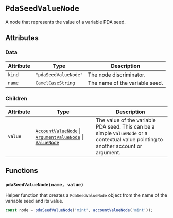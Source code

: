 # `PdaSeedValueNode`

A node that represents the value of a variable PDA seed.

## Attributes

### Data

| Attribute | Type                 | Description                    |
| --------- | -------------------- | ------------------------------ |
| `kind`    | `"pdaSeedValueNode"` | The node discriminator.        |
| `name`    | `CamelCaseString`    | The name of the variable seed. |

### Children

| Attribute | Type                                                                                                                                   | Description                                                                                                                         |
| --------- | -------------------------------------------------------------------------------------------------------------------------------------- | ----------------------------------------------------------------------------------------------------------------------------------- |
| `value`   | [`AccountValueNode`](./AccountValueNode.md) \| [`ArgumentValueNode`](./ArgumentValueNode.md) \| [`ValueNode`](../valueNodes/README.md) | The value of the variable PDA seed. This can be a simple `ValueNode` or a contextual value pointing to another account or argument. |

## Functions

### `pdaSeedValueNode(name, value)`

Helper function that creates a `PdaSeedValueNode` object from the name of the variable seed and its value.

```ts
const node = pdaSeedValueNode('mint', accountValueNode('mint'));
```
